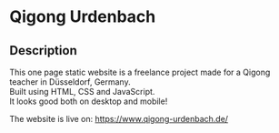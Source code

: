# Qigong Urdenbach

## Description

This one page static website is a freelance project made for a Qigong teacher in Düsseldorf, Germany.\
Built using HTML, CSS and JavaScript.\
It looks good both on desktop and mobile!

The website is live on: https://www.qigong-urdenbach.de/
